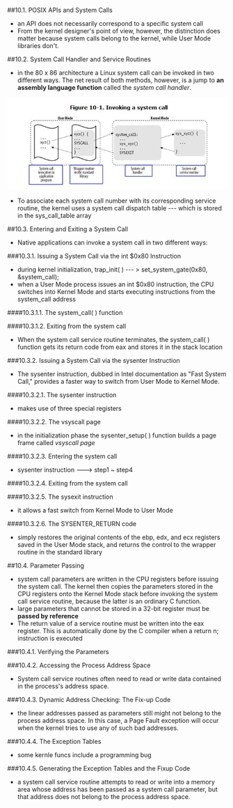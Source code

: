 ##10.1. POSIX APIs and System Calls
+ an API does not necessarily correspond to a specific system call
+ From the kernel designer's point of view, however, the distinction does matter because system calls belong to the kernel, while User Mode libraries don't.

##10.2. System Call Handler and Service Routines
+ in the 80 x 86 architecture a Linux system call can be invoked in two different ways. The net result of both methods, however, is a jump to **an assembly language function** called the *system call handler*.

![](invoke_syscall.jpg)
+ To associate each system call number with its corresponding service routine, the kernel uses a system call dispatch table --- which is stored in the sys_call_table array

##10.3. Entering and Exiting a System Call
+ Native applications can invoke a system call in two different ways:

###10.3.1. Issuing a System Call via the int $0x80 Instruction
+ during kernel initialization,  trap_init( ) --- > set_system_gate(0x80, &system_call);
+ when a User Mode process issues an int $0x80 instruction, the CPU switches into Kernel Mode and starts executing instructions from the system_call address

####10.3.1.1. The system_call( ) function

####10.3.1.2. Exiting from the system call
+ When the system call service routine terminates, the system_call( ) function gets its return code from eax and stores it in the stack location

###10.3.2. Issuing a System Call via the sysenter Instruction
+ The sysenter instruction, dubbed in Intel documentation as "Fast System Call," provides a faster way to switch from User Mode to Kernel Mode.

####10.3.2.1. The sysenter instruction
+ makes use of three special registers

####10.3.2.2. The vsyscall page
+ in the initialization phase the sysenter_setup( ) function builds a page frame called *vsyscall page*

####10.3.2.3. Entering the system call
+ sysenter instruction ---> step1 ~ step4

####10.3.2.4. Exiting from the system call

####10.3.2.5. The sysexit instruction
+ it allows a fast switch from Kernel Mode to User Mode

####10.3.2.6. The SYSENTER_RETURN code
+ simply restores the original contents of the ebp, edx, and ecx registers saved in the User Mode stack, and returns the control to the wrapper routine in the standard library

##10.4. Parameter Passing
+ system call parameters are written in the CPU registers before issuing the system call. The kernel then copies the parameters stored in the CPU registers onto the Kernel Mode stack before invoking the system call service routine, because the latter is an ordinary C function.
+ large parameters that cannot be stored in a 32-bit register must be **passed by reference**
+ The return value of a service routine must be written into the eax register. This is automatically done by the C compiler when a return n; instruction is executed

###10.4.1. Verifying the Parameters

###10.4.2. Accessing the Process Address Space
+ System call service routines often need to read or write data contained in the process's address space.

###10.4.3. Dynamic Address Checking: The Fix-up Code
+ the linear addresses passed as parameters still might not belong to the process address space. In this case, a Page Fault exception will occur when the kernel tries to use any of such bad addresses.

###10.4.4. The Exception Tables
+ some kernle funcs include a programming bug

###10.4.5. Generating the Exception Tables and the Fixup Code
+ a system call service routine attempts to read or write into a memory area whose address has been passed as a system call parameter, but that address does not belong to the process address space.
